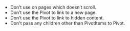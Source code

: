 - Don’t use on pages which doesn’t scroll.
- Don’t use the Pivot to link to a new page.
- Don’t use the Pivot to link to hidden content.
- Don't pass any children other than PivotItems to Pivot.
